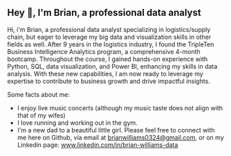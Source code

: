 ## Hey 👋, I'm Brian, a  professional data analyst
<p allign= 'left'> Hi, i'm Brian, a professional data analyst specializing in logistics/supply chain, but eager to leverage my big data and visualization skills in other fields as well.
After 9 years in the logistics industry, I found the TripleTen Business Intelligence Analytics program, a comprehensive 4-month bootcamp. Throughout the course, I gained hands-on experience with Python, SQL, data visualization, and Power BI, enhancing my skills in data analysis. With these new capabilities, I am now ready to leverage my expertise to contribute to business growth and drive impactful insights.

Some facts about me:
- I enjoy live music concerts (although my music taste does not align with that of my wifes)
- I love running and working out in the gym.
- I'm a new dad to a beautiful little girl.
Please feel free to connect with me here on Github, via email at brianwilliams0324@gmail.com, or on my Linkedin page: www.linkedin.com/in/brian-williams-data

</p>



